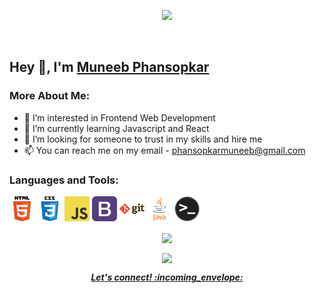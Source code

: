 <p align="center">
  <img src="https://media.giphy.com/media/MeJgB3yMMwIaHmKD4z/giphy.gif" width="30%">
</p>
<br>

## Hey 👋, I'm [Muneeb Phansopkar](https://github.com/muneeb-mp/)

### More About Me:

- 👀 I’m interested in Frontend Web Development
- 🌱 I’m currently learning Javascript and React
- 💞️ I’m looking for someone to trust in my skills and hire me
- 📫 You can reach me on my email - phansopkarmuneeb@gmail.com


### Languages and Tools:


<code><img height="40" src="https://raw.githubusercontent.com/github/explore/5c058a388828bb5fde0bcafd4bc867b5bb3f26f3/topics/html/html.png"></code>
<code><img height="40" src="https://raw.githubusercontent.com/github/explore/5c058a388828bb5fde0bcafd4bc867b5bb3f26f3/topics/css/css.png"></code>
<code><img height="40" src="https://raw.githubusercontent.com/github/explore/80688e429a7d4ef2fca1e82350fe8e3517d3494d/topics/javascript/javascript.png"></code>
<code><img height="40" src="https://raw.githubusercontent.com/github/explore/80688e429a7d4ef2fca1e82350fe8e3517d3494d/topics/bootstrap/bootstrap.png"></code>
<code><img height="40" src="https://raw.githubusercontent.com/github/explore/80688e429a7d4ef2fca1e82350fe8e3517d3494d/topics/git/git.png"></code>
<code><img height="40" src="https://raw.githubusercontent.com/github/explore/80688e429a7d4ef2fca1e82350fe8e3517d3494d/topics/java/java.png"></code>
<code><img height="40" src="https://raw.githubusercontent.com/github/explore/80688e429a7d4ef2fca1e82350fe8e3517d3494d/topics/terminal/terminal.png"></code>

<!-- <code><img height="40" src="https://raw.githubusercontent.com/github/explore/80688e429a7d4ef2fca1e82350fe8e3517d3494d/topics/react/react.png"></code> -->

<p align="center">
  <img align="center" src="https://github-readme-stats.vercel.app/api?username=muneeb-mp&theme=gotham&show_icons=true&include_all_commits=true" />
</p>

<p align="center">
  <img align="center" src="https://github-readme-stats.vercel.app/api/top-langs/?username=muneeb-mp&layout=compact&theme=react" />
</p>
  
  
<p align="center">
  <a href='mailto:phansopkarmuneeb@gmail.com'>
    <b><i>Let's connect! :incoming_envelope:</i></b>
  </a>
 </p>
